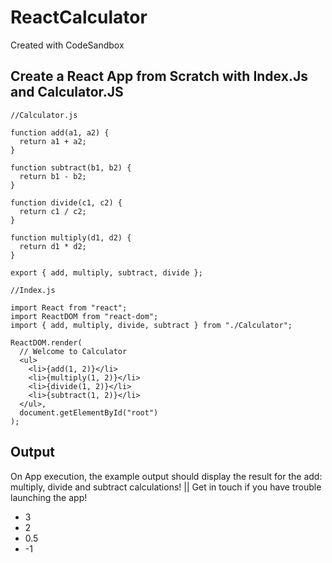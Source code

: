 # ReactCalculator
Created with CodeSandbox

## Create a React App from Scratch with Index.Js and Calculator.JS

```
//Calculator.js

function add(a1, a2) {
  return a1 + a2;
}

function subtract(b1, b2) {
  return b1 - b2;
}

function divide(c1, c2) {
  return c1 / c2;
}

function multiply(d1, d2) {
  return d1 * d2;
}

export { add, multiply, subtract, divide };

//Index.js

import React from "react";
import ReactDOM from "react-dom";
import { add, multiply, divide, subtract } from "./Calculator";

ReactDOM.render(
  // Welcome to Calculator
  <ul>
    <li>{add(1, 2)}</li>
    <li>{multiply(1, 2)}</li>
    <li>{divide(1, 2)}</li>
    <li>{subtract(1, 2)}</li>
  </ul>,
  document.getElementById("root")
);

```

## Output

On App execution, the example output should display the result for the add: multiply, divide and subtract calculations! || Get in touch if you have trouble launching the app!

* 3
* 2
* 0.5
* -1


